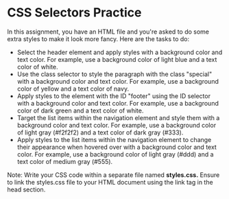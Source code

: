 # CSS Selectors Practice

In this assignment, you have an HTML file and you're asked to do some extra styles to make it look more fancy.
Here are the tasks to do:

- Select the header element and apply styles with a background color and text color. For example, use a background color of light blue and a text color of white.
- Use the class selector to style the paragraph with the class "special" with a background color and text color. For example, use a background color of yellow and a text color of navy.
- Apply styles to the element with the ID "footer" using the ID selector with a background color and text color. For example, use a background color of dark green and a text color of white.
- Target the list items within the navigation element and style them with a background color and text color. For example, use a background color of light gray (#f2f2f2) and a text color of dark gray (#333).
- Apply styles to the list items within the navigation element to change their appearance when hovered over with a background color and text color. For example, use a background color of light gray (#ddd) and a text color of medium gray (#555).

Note: Write your CSS code within a separate file named **styles.css.** Ensure to link the styles.css file to your HTML document using the link tag in the head section.
